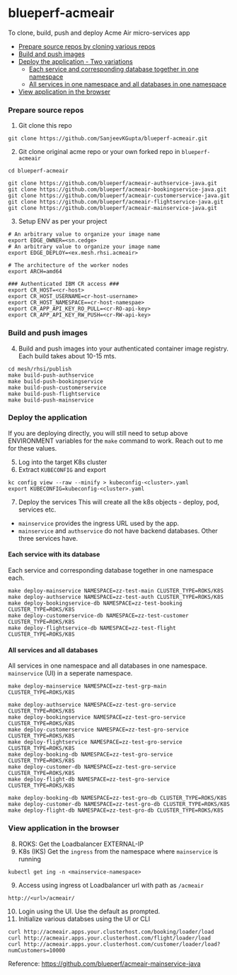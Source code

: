 # blueperf-acmeair

To clone, build, push and deploy Acme Air micro-services app

- [Prepare source repos by cloning various repos](#prepare-source-repos)
- [Build and push images](#build-and-push-images)
- [Deploy the application - Two variations](#deploy-the-application)
  - [Each service and corresponding database together in one namespace](#each-service-with-its-database)
  - [All services in one namespace and all databases in one namespace](#all-services-and-all-databases)   
- [View application in the browser](#view-application-in-the-browser)
### Prepare source repos
1. Git clone this repo
```
git clone https://github.com/SanjeevKGupta/blueperf-acmeair.git
```
2. Git clone original acme repo or your own forked repo in `blueperf-acmeair`
```
cd blueperf-acmeair

git clone https://github.com/blueperf/acmeair-authservice-java.git
git clone https://github.com/blueperf/acmeair-bookingservice-java.git
git clone https://github.com/blueperf/acmeair-customerservice-java.git
git clone https://github.com/blueperf/acmeair-flightservice-java.git
git clone https://github.com/blueperf/acmeair-mainservice-java.git
```
3. Setup ENV as per your project
```
# An arbitrary value to organize your image name
export EDGE_OWNER=<sn.cedge>
# An arbitrary value to organize your image name
export EDGE_DEPLOY=<ex.mesh.rhsi.acmeair>

# The architecture of the worker nodes
export ARCH=amd64

### Authenticated IBM CR access ###
export CR_HOST=<cr-host>
export CR_HOST_USERNAME=cr-host-username>
export CR_HOST_NAMESPACE==cr-host-namespae>
export CR_APP_API_KEY_RO_PULL=<cr-RO-api-key>
export CR_APP_API_KEY_RW_PUSH=<cr-RW-api-key>
```
### Build and push images
4. Build and push images into your authenticated container image registry. Each build takes about 10-15 mts. 
```
cd mesh/rhsi/publish
make build-push-authservice
make build-push-bookingservice
make build-push-customerservice
make build-push-flightservice
make build-push-mainservice
```
### Deploy the application
If you are deploying directly, you will still need to setup above ENVIRONMENT variables for the `make` command to work. Reach out to me for these values.

5. Log into the target K8s cluster
6. Extract `KUBECONFIG` and export
```
kc config view --raw --minify > kubeconfig-<cluster>.yaml
export KUBECONFIG=kubeconfig-<cluster>.yaml
```
7. Deploy the services
This will create all the k8s objects - deploy, pod, services etc.
- `mainservice` provides the ingress URL used by the app.
- `mainservice` and `authservice` do not have backend databases. Other three services have.

#### Each service with its database
Each service and corresponding database together in one namespace each.
```
make deploy-mainservice NAMESPACE=zz-test-main CLUSTER_TYPE=ROKS/K8S
make deploy-authservice NAMESPACE=zz-test-auth CLUSTER_TYPE=ROKS/K8S
make deploy-bookingservice-db NAMESPACE=zz-test-booking CLUSTER_TYPE=ROKS/K8S
make deploy-customerservice-db NAMESPACE=zz-test-customer CLUSTER_TYPE=ROKS/K8S
make deploy-flightservice-db NAMESPACE=zz-test-flight CLUSTER_TYPE=ROKS/K8S
```
#### All services and all databases
All services in one namespace and all databases in one namespace. `mainservice` (UI) in a seperate namespace.
```
make deploy-mainservice NAMESPACE=zz-test-grp-main CLUSTER_TYPE=ROKS/K8S

make deploy-authservice NAMESPACE=zz-test-gro-service CLUSTER_TYPE=ROKS/K8S
make deploy-bookingservice NAMESPACE=zz-test-gro-service CLUSTER_TYPE=ROKS/K8S
make deploy-customerservice NAMESPACE=zz-test-gro-service CLUSTER_TYPE=ROKS/K8S
make deploy-flightservice NAMESPACE=zz-test-gro-service CLUSTER_TYPE=ROKS/K8S
make deploy-booking-db NAMESPACE=zz-test-gro-service CLUSTER_TYPE=ROKS/K8S
make deploy-customer-db NAMESPACE=zz-test-gro-service CLUSTER_TYPE=ROKS/K8S
make deploy-flight-db NAMESPACE=zz-test-gro-service CLUSTER_TYPE=ROKS/K8S

make deploy-booking-db NAMESPACE=zz-test-gro-db CLUSTER_TYPE=ROKS/K8S
make deploy-customer-db NAMESPACE=zz-test-gro-db CLUSTER_TYPE=ROKS/K8S
make deploy-flight-db NAMESPACE=zz-test-gro-db CLUSTER_TYPE=ROKS/K8S
```
### View application in the browser
8. ROKS: Get the Loadbalancer EXTERNAL-IP 
9. K8s (IKS) Get the `ingress` from the namespace where `mainservice` is running 
```
kubectl get ing -n <mainservice-namespace>
```
9. Access using ingress ot Loadbalancer url with path as `/acmeair`
```
http://<url>/acmeair/
```
10. Login using the UI. Use the default as prompted.
11. Initialize various databses using the UI or CLI
```
curl http://acmeair.apps.your.clusterhost.com/booking/loader/load
curl http://acmeair.apps.your.clusterhost.com/flight/loader/load
curl http://acmeair.apps.your.clusterhost.com/customer/loader/load?numCustomers=10000
```
Reference: https://github.com/blueperf/acmeair-mainservice-java




